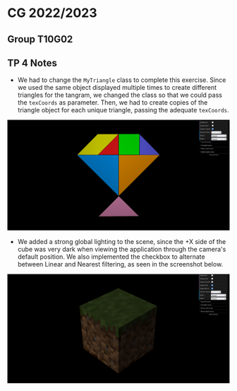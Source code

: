 # CG 2022/2023

## Group T10G02

## TP 4 Notes

- We had to change the `MyTriangle` class to complete this exercise. Since we used the same object displayed multiple times to create different triangles for the tangram, we changed the class so that we could pass the `texCoords` as parameter. Then, we had to create copies of the triangle object for each unique triangle, passing the adequate `texCoords`.

![Screenshot 1](screenshots/cg-t10g02-tp4-1.png)

- We added a strong global lighting to the scene, since the +X side of the cube was very dark when viewing the application through the camera's default position. We also implemented the checkbox to alternate between Linear and Nearest filtering, as seen in the screenshot below.

![Screenshot 2](screenshots/cg-t10g02-tp4-2.png)
